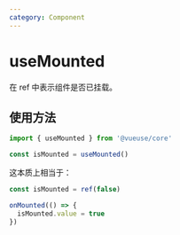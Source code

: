 ```yaml
---
category: Component
---
```


# useMounted

在 ref 中表示组件是否已挂载。

## 使用方法

```ts
import { useMounted } from '@vueuse/core'

const isMounted = useMounted()
```

这本质上相当于：

```ts
const isMounted = ref(false)

onMounted(() => {
  isMounted.value = true
})
```
